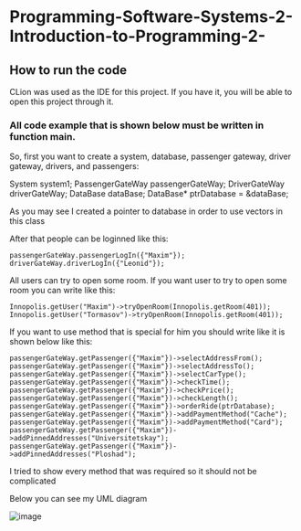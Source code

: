 # Programming-Software-Systems-2-Introduction-to-Programming-2-

## How to run the code

 CLion was used as the IDE for this project. If you have it, you will be able to open this project through it.
 
### All code example that is shown below must be written in function main.
 
 So, first you want to create a system, database, passenger gateway, driver gateway, drivers, and passengers:
 
  System system1;
  PassengerGateWay passengerGateWay;
  DriverGateWay driverGateWay;
  DataBase dataBase;
  DataBase* ptrDatabase = &dataBase;
  
As you may see I created a pointer to database in order to use vectors in this class  
    
After that people can be loginned like this:
  
    passengerGateWay.passengerLogIn({"Maxim"});
    driverGateWay.driverLogIn({"Leonid"});
    
All users can try to open some room. If you want user to try to open some room you can write like this:

    Innopolis.getUser("Maxim")->tryOpenRoom(Innopolis.getRoom(401));
    Innopolis.getUser("Tormasov")->tryOpenRoom(Innopolis.getRoom(401));
    
If you want to use method that is special for him you should write like it is shown below like this: 

    passengerGateWay.getPassenger({"Maxim"})->selectAddressFrom();
    passengerGateWay.getPassenger({"Maxim"})->selectAddressTo();
    passengerGateWay.getPassenger({"Maxim"})->selectCarType();
    passengerGateWay.getPassenger({"Maxim"})->checkTime();
    passengerGateWay.getPassenger({"Maxim"})->checkPrice();
    passengerGateWay.getPassenger({"Maxim"})->checkLength();
    passengerGateWay.getPassenger({"Maxim"})->orderRide(ptrDatabase);
    passengerGateWay.getPassenger({"Maxim"})->addPaymentMethod("Cache");
    passengerGateWay.getPassenger({"Maxim"})->addPaymentMethod("Card");
    passengerGateWay.getPassenger({"Maxim"})->addPinnedAddresses("Universitetskay");
    passengerGateWay.getPassenger({"Maxim"})->addPinnedAddresses("Ploshad");

I tried to show every method that was required so it should not be complicated

Below you can see my UML diagram


![image](https://user-images.githubusercontent.com/71584246/114623509-09f68b00-9cb8-11eb-99dd-f5f25fedc192.png)

